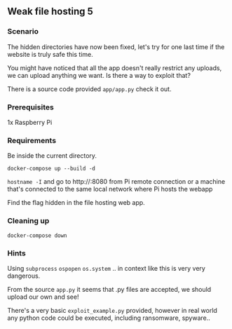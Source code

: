 ## Weak file hosting 5

### Scenario

The hidden directories have now been fixed, let's try for one last time if the website is truly safe this time.

You might have noticed that all the app doesn't really restrict any uploads, we can upload anything we want. Is there a way to exploit that?

There is a source code provided `app/app.py` check it out.

### Prerequisites

1x Raspberry Pi

### Requirements 

Be inside the current directory.

`docker-compose up --build -d`

`hostname -I` and go to http://<ip-address>:8080 from Pi remote connection
or a machine that's connected to the same local network where Pi hosts the webapp

Find the flag hidden in the file hosting web app.


### Cleaning up

`docker-compose down`


### **Hints**

Using `subprocess` `ospopen` `os.system` .. in context like this is very very dangerous.

From the source `app.py` it seems that .py files are accepted, we should upload our own and see!

There's a very basic `exploit_example.py` provided, however in real world any python code could be executed, including ransomware, spyware..

